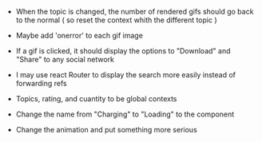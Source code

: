 <!-- Main  -->
- When the topic is changed, the number of rendered gifs should go back to the normal ( so reset the context whith the different topic )

- Maybe add 'onerror' to each gif image

- If a gif is clicked, it should display the options to "Download" and "Share" to any social network 

- I may use react Router to display the search more easily instead of forwarding refs

- Topics, rating, and cuantity to be global contexts

<!-- Loading  -->

- Change the name from "Charging" to "Loading" to the component

- Change the animation and put something more serious

